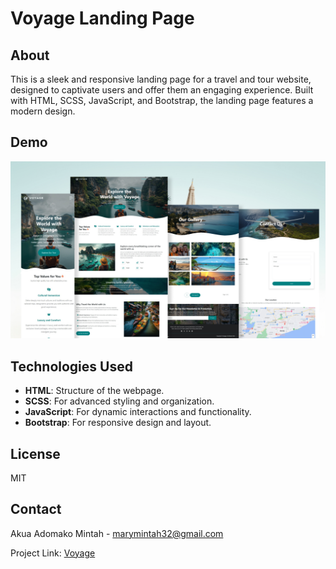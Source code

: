 # Voyage Landing Page

## About

This is a sleek and responsive landing page for a travel and tour website, designed to captivate users and offer them an engaging experience. Built with HTML, SCSS, JavaScript, and Bootstrap, the landing page features a modern design.

## Demo

![Travel and Tour Landing Page Demo](images/Cover.jpg) <!-- Replace with your image path -->

## Technologies Used

- **HTML**: Structure of the webpage.
- **SCSS**: For advanced styling and organization.
- **JavaScript**: For dynamic interactions and functionality.
- **Bootstrap**: For responsive design and layout.

## License

MIT

## Contact

Akua Adomako Mintah - [marymintah32@gmail.com](marymintah32@gmail.com)

Project Link: [Voyage](https://voyagett.netlify.app/)
